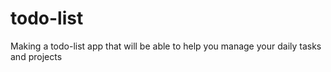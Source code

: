 # todo-list
Making a todo-list app that will be able to help you manage your daily tasks and projects

